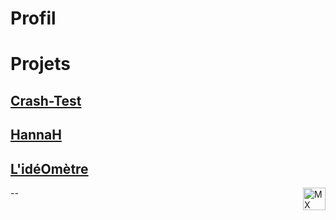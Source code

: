 # Profil
# Projets
## [Crash-Test](https://maxime.hanicotte.net/Crash-Test)
## [HannaH](https://maxime.hanicotte.net/HannaH)
## [L'idéOmètre](https://ideometre.fr)

<a href="https://maxime.hanicotte.net"><img src="./img/mx-logo.png" width="36" alt="MX" align="right"></a>

--
